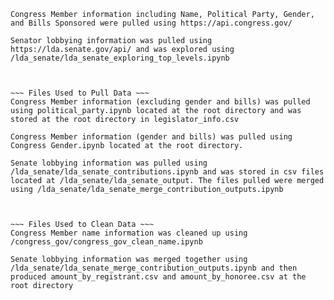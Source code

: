 ~~~ Data Used ~~~
Congress Member information including Name, Political Party, Gender, and Bills Sponsored were pulled using https://api.congress.gov/

Senator lobbying information was pulled using https://lda.senate.gov/api/ and was explored using /lda_senate/lda_senate_exploring_top_levels.ipynb



~~~ Files Used to Pull Data ~~~
Congress Member information (excluding gender and bills) was pulled using political_party.ipynb located at the root directory and was stored at the root directory in legislator_info.csv

Congress Member information (gender and bills) was pulled using Congress Gender.ipynb located at the root directory.

Senate lobbying information was pulled using /lda_senate/lda_senate_contributions.ipynb and was stored in csv files located at /lda_senate/lda_senate_output. The files pulled were merged using /lda_senate/lda_senate_merge_contribution_outputs.ipynb



~~~ Files Used to Clean Data ~~~
Congress Member name information was cleaned up using /congress_gov/congress_gov_clean_name.ipynb

Senate lobbying information was merged together using /lda_senate/lda_senate_merge_contribution_outputs.ipynb and then produced amount_by_registrant.csv and amount_by_honoree.csv at the root directory